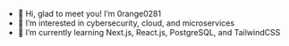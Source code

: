 - 👋 Hi, glad to meet you! I’m 0range0281
- 👀 I’m interested in cybersecurity, cloud, and microservices
- 🌱 I’m currently learning Next.js, React.js, PostgreSQL, and TailwindCSS

